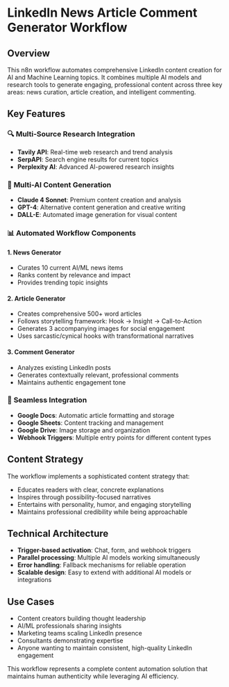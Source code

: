 # LinkedIn News Article Comment Generator Workflow

## Overview
This n8n workflow automates comprehensive LinkedIn content creation for AI and Machine Learning topics. It combines multiple AI models and research tools to generate engaging, professional content across three key areas: news curation, article creation, and intelligent commenting.

## Key Features

### 🔍 **Multi-Source Research Integration**
- **Tavily API**: Real-time web research and trend analysis
- **SerpAPI**: Search engine results for current topics
- **Perplexity AI**: Advanced AI-powered research insights

### 🤖 **Multi-AI Content Generation**
- **Claude 4 Sonnet**: Premium content creation and analysis
- **GPT-4**: Alternative content generation and creative writing
- **DALL-E**: Automated image generation for visual content

### 📊 **Automated Workflow Components**

#### 1. **News Generator**
- Curates 10 current AI/ML news items
- Ranks content by relevance and impact
- Provides trending topic insights

#### 2. **Article Generator** 
- Creates comprehensive 500+ word articles
- Follows storytelling framework: Hook → Insight → Call-to-Action
- Generates 3 accompanying images for social engagement
- Uses sarcastic/cynical hooks with transformational narratives

#### 3. **Comment Generator**
- Analyzes existing LinkedIn posts
- Generates contextually relevant, professional comments
- Maintains authentic engagement tone

### 🔗 **Seamless Integration**
- **Google Docs**: Automatic article formatting and storage
- **Google Sheets**: Content tracking and management
- **Google Drive**: Image storage and organization
- **Webhook Triggers**: Multiple entry points for different content types

## Content Strategy
The workflow implements a sophisticated content strategy that:
- Educates readers with clear, concrete explanations
- Inspires through possibility-focused narratives  
- Entertains with personality, humor, and engaging storytelling
- Maintains professional credibility while being approachable

## Technical Architecture
- **Trigger-based activation**: Chat, form, and webhook triggers
- **Parallel processing**: Multiple AI models working simultaneously
- **Error handling**: Fallback mechanisms for reliable operation
- **Scalable design**: Easy to extend with additional AI models or integrations

## Use Cases
- Content creators building thought leadership
- AI/ML professionals sharing insights
- Marketing teams scaling LinkedIn presence
- Consultants demonstrating expertise
- Anyone wanting to maintain consistent, high-quality LinkedIn engagement

This workflow represents a complete content automation solution that maintains human authenticity while leveraging AI efficiency.